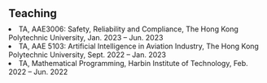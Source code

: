 <h1 id="teaching"></h1>
<h2 style="margin: 60px 0px 10px;">Teaching</h2>

  <li>
    TA, AAE3006: Safety, Reliability and Compliance, The Hong Kong Polytechnic University,	Jan. 2023 – Jun. 2023
  </li>
  
  <li>
    TA, AAE 5103: Artificial Intelligence in Aviation Industry, The Hong Kong Polytechnic University, Sept. 2022 – Jan. 2023
  </li>
  <li>
    TA, Mathematical Programming, Harbin Institute of Technology, Feb. 2022 – Jun. 2022
  </li>
</ul>
